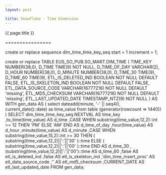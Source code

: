 ```yaml
---
layout: post

title: Snowflake - Time Dimension
---
```




{{ page.title }}

================

create or replace sequence dim_time_time_key_seq start = 1 increment = 1;

create or replace TABLE EUS_SO_PUB.SO_MART.DIM_TIME (
	TIME_KEY NUMBER(38,0),
    D_TIME TIME(9) NOT NULL,
	D_TIME_OF_DAY VARCHAR(2),
	D_HOUR NUMBER(38,0),
	D_MINUTE NUMBER(38,0),
	D_TIME_30 TIME(9),
	D_TIME_60 TIME(9),
	ETL_IS_DELETED_IND BOOLEAN NOT NULL DEFAULT FALSE,
	ETL_IS_SKELETON_IND BOOLEAN NOT NULL DEFAULT FALSE,
	ETL_DATA_SOURCE_CODE VARCHAR(16777216) NOT NULL DEFAULT 'missing',
	ETL_MD5_CHECKSUM VARCHAR(16777216) NOT NULL DEFAULT 'missing',
	ETL_LAST_UPDATED_DATE TIMESTAMP_NTZ(9) NOT NULL
) AS   
  WITH gen_data AS 
  (
select
  dateadd(minute, '-' || seq4(), current_date()::date) as time_value
from
  table (generator(rowcount => 1440))      
) 
  SELECT
        dim_time_time_key_seq.NEXTVAL                                                                       AS time_key
       ,to_time(time_value)                                                                                 AS d_time
       ,CASE 
         WHEN substring(time_value,12,2)::int >= 12
         THEN 'PM' ELSE 'AM'
       END                                                                                                  AS d_time_of_day
       ,hour(time_value)                                                                                    AS d_hour
       ,minute(time_value)                                                                                  AS d_minute
       ,CASE 
         WHEN substring(time_value,15,2)::int >= 30
         THEN ( substring(time_value,12,2)||':'||'30' )::time
         ELSE ( substring(time_value,12,2)||':'||'00' )::time
       END                                                                                                  AS d_time_30
       ,(substring(time_value,12,2)||':'||'00')::time                                                       AS d_time_60
       ,false                                                                                               AS etl_is_deleted_ind
       ,false                                                                                               AS etl_is_skeleton_ind
       ,'dim_time_insert_proc'                                                                              AS etl_data_source_code
       ,''                                                                                                  AS etl_md5_checksum
       ,CURRENT_DATE                                                                                        AS etl_last_updated_date
  FROM gen_data;
